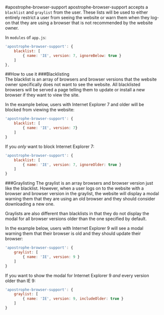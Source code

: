 #apostrophe-browser-support
apostrophe-browser-support accepts a `blacklist` and `graylist` from the user. These lists will be used to either entirely restrict a user from seeing the website or warn them when they log-on that they are using a browser that is not recommended by the website owner. 

In `modules` of `app.js`:
```javascript
'apostrophe-browser-support': {
	blacklist: [
		{ name: 'IE', version: 7, ignoreBelow: true }
	]
},
```


##How to use it
###Blacklisting  
The blacklist is an array of browsers and browser versions that the website owner specifically does not want to see the website. All blacklisted browsers will be served a page telling them to update or install a new browser if they want to view the site. 

In the example below, users with Internet Explorer 7 and older will be blocked from viewing the website:
```javascript
'apostrophe-browser-support': {
	blacklist: [
		{ name: 'IE', version: 7}
	]
}
```
If you *only* want to block Internet Explorer 7:
```javascript
'apostrophe-browser-support': {
	blacklist: [
		{ name: 'IE', version: 7, ignoreOlder: true }
	]
}
```
###Graylisting
The graylist is an array browsers and browser version just like the blacklist. However, when a user logs on to the website with a browser and browser version in the graylist, the website will display a modal warning them that they are using an old browser and they should consider downloading a new one. 

Graylists are also different than blacklists in that they do not display the modal for all browser versions older than the one specified by default. 

In the example below, users with Internet Explorer 9 will see a modal warning them that their browser is old and they should update their browser:
```javascript
'apostrophe-browser-support': {
	graylist: [
		{ name: 'IE', version: 9 }
	]
}
```
If you want to show the modal for Internet Explorer 9 *and* every version older than IE 9:
```javascript
'apostrophe-browser-support': {
	graylist: [
		{ name: 'IE', version: 9, includeOlder: true }
	]
}
```

